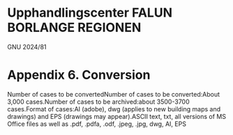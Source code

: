 # Upphandlingscenter FALUN BORLANGE REGIONEN

GNU 2024/81

# Appendix 6. Conversion

Number of cases to be convertedNumber of cases to be converted:About 3,000 cases.Number of cases to be archived:about 3500-3700 cases.Format of cases:AI (adobe), dwg (applies to new building maps and drawings) and EPS (drawings may appear).ASCII text, txt, all versions of MS Office files as well as .pdf, .pdfa, .odf, .jpeg, .jpg, dwg, AI, EPS